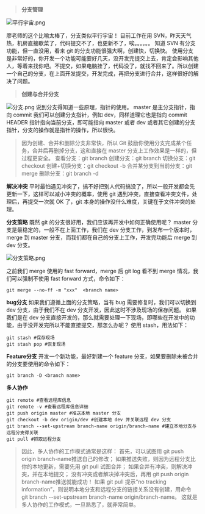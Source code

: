 > **分支管理**

![平行宇宙.png](http://upload-images.jianshu.io/upload_images/4712888-32d0350555760480.png?imageMogr2/auto-orient/strip%7CimageView2/2/w/1240)

廖老师的这个比喻太棒了，分支类似平行宇宙！
目前工作在用 SVN，昨天天气热，机房直接歇菜了，代码提交不了，也更新不了，唉。。。。。。
知道 SVN 有分支功能，但一直没用，看来 git 的分支功能很强大啊，创建快，切换快。
使用分支是非常好的，你开发一个功能可能要好几天，没开发完提交上去，肯定会影响其他人，等着来找你吧。不提交，如果电脑挂了，代码没了，就找不回来了。所以创建一个自己的分支，在上面开发提交，开发完成，再把分支进行合并，这样很好的解决了问题。

> **创建与合并分支**

![分支.png](http://upload-images.jianshu.io/upload_images/4712888-c151f2f9624f01af.png?imageMogr2/auto-orient/strip%7CimageView2/2/w/1240)
说到分支得知道一些原理，指针的使用。
master 是主分支指针，指向 commit
我们可以创建分支指针，例如 dev，同样道理它也是指向 commit
HEADER 指针指向当前分支，即可能指向 master 或者 dev 或者其它创建的分支指针，分支的操作就是指针的操作，所以很快。

> 因为创建、合并和删除分支非常快，所以 Git 鼓励你使用分支完成某个任务，合并后再删掉分支，这和直接在 master 分支上工作效果是一样的，但过程更安全。
> 查看分支：git branch
创建分支：git branch <name>
切换分支：git checkout <name>
创建+切换分支：git checkout -b <name>
合并某分支到当前分支：git merge <name>
删除分支：git branch -d <name>

**解决冲突**
平时最怕遇见冲突了，搞不好把别人代码搞没了，所以一般开发都会先更新一下，这样可以减小冲突的概率，使用 git 遇到冲突，直接查看冲突文件，处理后，再提交一次就 OK 了，git 本身的操作没什么难度，关键在于文件冲突的处理。

**分支策略**
既然 git 的分支很好用，我们应该再开发中如何正确使用呢？
master 分支是最稳定的，一般不在上面工作，我们在 dev 分支工作，到发布一个版本时，merge 到 master 分支，而我们都在自己的分支上工作，开发完功能后 merge 到 dev 分支。

![分支策略.png](http://upload-images.jianshu.io/upload_images/4712888-b9a179c8a11d5751.png?imageMogr2/auto-orient/strip%7CimageView2/2/w/1240)

之前我们 merge 使用的 fast forward，merge 后 git log 看不到 merge 情况，我们可以强制不使用 fast forward 方式，命令如下：
```git
git merge --no-ff -m "xxx"  <branch name>
```
**bug分支**
如果我们遵循上面的分支策略，当有 bug 需要修复时，我们可以切换到 dev 分支，由于我们不在 dev 分支开发，因此这时不涉及现场的保存问题。
如果我们是在 dev 分支直接开发的，那么就需要处理一下现场，即哪些在开发中的功能，由于没开发完所以不能直接提交，那怎么办呢？
使用 stash，用法如下：
```git
git stash #保存现场
git stash pop #恢复现场
```
**Feature分支**
开发一个新功能，最好新建一个 feature 分支，如果要删除未被合并的分支要使用的命令如下：
```git
git branch -D <branch name>
```
**多人协作**
```git
git remote #查看远程库信息
git remote -v #查看远程库信息详细
git push origin master #推送本地 master 分支
git checkout -b dev origin/dev #创建本地 dev 并关联远程 dev 分支
git branch --set-upstream branch-name origin/branch-name #建立本地分支与远程分支得关联
git pull #抓取远程分支
```
> 因此，多人协作的工作模式通常是这样：
首先，可以试图用 git push origin branch-name推送自己的修改；
如果推送失败，则因为远程分支比你的本地更新，需要先用 git pull 试图合并；
如果合并有冲突，则解决冲突，并在本地提交；
没有冲突或者解决掉冲突后，再用 git push origin branch-name推送就能成功！
如果 git pull 提示“no tracking information”，则说明本地分支和远程分支的链接关系没有创建，用命令 git branch --set-upstream branch-name origin/branch-name。
这就是多人协作的工作模式，一旦熟悉了，就非常简单。
